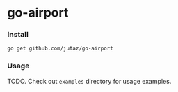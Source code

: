 # go-airport

### Install

```
go get github.com/jutaz/go-airport
```


### Usage

TODO. Check out `examples` directory for usage examples.
